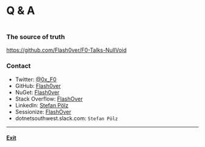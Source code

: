 # Q & A

```cs --project .\Snippets\Snippets.csproj --source-file .\Snippets\Code\QuestionAndAnswer.cs --region Q_A
```

### The source of truth
https://github.com/Flash0ver/F0-Talks-NullVoid

### Contact
* Twitter: [@0x_F0](https://twitter.com/0x_F0)
* GitHub: [Flash0ver](https://github.com/Flash0ver)
* NuGet: [Flash0ver](https://www.nuget.org/profiles/Flash0ver)
* Stack Overflow: [FlashOver](https://stackoverflow.com/users/10167996/flashover)
* LinkedIn: [Stefan Pölz](https://www.linkedin.com/in/stefan-pölz-068a271a1/)
* Sessionize: [FlashOver](https://sessionize.com/FlashOver)
* dotnetsouthwest.slack.com: `Stefan Pölz`

---
#### [Exit](./Exit.md)
